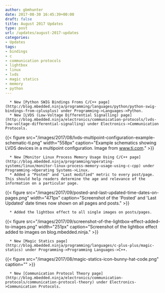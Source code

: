 ```yaml
---
author: gbmhunter
date: 2017-08-30 16:45:39+00:00
draft: false
title: August 2017 Updates
type: post
url: /updates/august-2017-updates
categories:
- Updates
tags:
- bindings
- c
- communication protocols
- lightbox
- linux
- lvds
- magic statics
- memory
- python
---
```



	  * New [Python SWIG Bindings Froms C/C++ page](http://blog.mbedded.ninja/programming/languages/python/python-swig-bindings-from-cplusplus) under Programming->Languages->Python.
	  * New [LVDS (Low-Voltage Differential Signalling) page](http://blog.mbedded.ninja/electronics/communication-protocols/lvds-low-voltage-differential-signalling) under Electronics->Communication Protocols.  

   

{{< figure src="/images/2017/08/lvds-multipoint-configuration-example-schematic-ti.png" width="558px" caption="Example schematics showing LVDS devices in a multipoint configuration. Image from www.ti.com."  >}}

	  * New [Monitor Linux Process Memory Usage Using C/C++ page](http://blog.mbedded.ninja/programming/operating-systems/linux/monitor-linux-process-memory-usage-using-c-cpp) under Programming->Operating Systems->Linux.
	  * Added a "Posted" and "Last modified" metric to every post/page. This should help readers determine the age and relevance of the information on a particular page.  

   

{{< figure src="/images/2017/09/posted-and-last-updated-time-dates-on-pages.png" width="471px" caption="Screenshot of the 'Posted' and 'Last Updated' date times now shown on all pages and posts."  >}}

	  * Added the lightbox effect to all single images on posts/pages.  

   

{{< figure src="/images/2017/09/screenshot-of-the-lightbox-effect-added-to-images.png" width="251px" caption="Screenshot of the lightbox effect added to images on blog.mbedded.ninja."  >}}

	  * New [Magic Statics page](http://blog.mbedded.ninja/programming/languages/c-plus-plus/magic-statics) under Programming->Programming Languages->C++.  

   



{{< figure src="/images/2017/08/magic-statics-icon-bunny-hat-code.png" caption=""  >}}



	  * New [Communication Protocol Theory page](http://blog.mbedded.ninja/electronics/communication-protocols/communication-protocol-theory) under Electronics->Communication Protocols.

